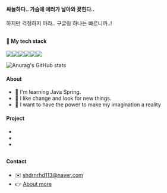 #### 싸늘하다.. 가슴에 에러가 날아와 꽂힌다..
하지만 걱정하지 마라.. 구글링 하나는 빠르니까..!
## 

#### 📖 My tech stack
<img src="https://img.shields.io/badge/JAVA-E97627?style=flat-square&logo=IntelliJ%20IDEA&logoColor=white"><img src="https://img.shields.io/badge/Spring-6DB33F?style=flat-square&logo=Spring&logoColor=white"><img src="https://img.shields.io/badge/apache tomcat-F8DC75?style=flat-square&logo=apachetomcat&logoColor=black"><img src="https://img.shields.io/badge/MySQL-4479A1?style=flat-square&logo=MySQL&logoColor=white"><img src="https://img.shields.io/badge/github-181717?style=flat-square&logo=github&logoColor=white"><img src="https://img.shields.io/badge/macOS-E6E6E6?style=flat-square&logo=macOS&logoColor=black">

![Anurag's GitHub stats](https://github-readme-stats.vercel.app/api?username=choideakook&show_icons=true&theme=dracula)
  
#### About
- 🌱 I'm learning Java Spring.
- 🧐 I like change and look for new things.
- 🚀 I want to have the power to make my imagination a reality


#### Project
-
-
-

## 
#### Contact
- ✉️ shdrnrhd113@naver.com
- 👉 [About more]()


